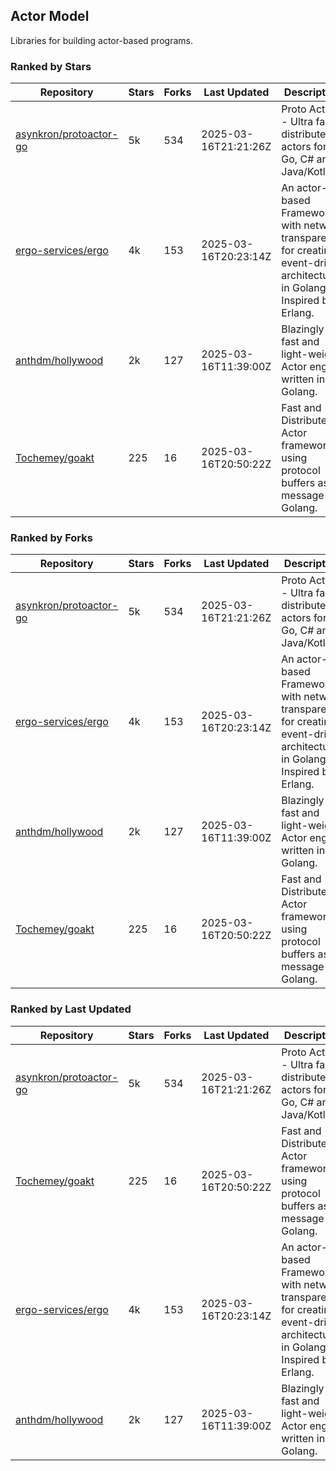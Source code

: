 ## Actor Model

Libraries for building actor-based programs.

### Ranked by Stars

| Repository | Stars | Forks | Last Updated | Description | 
|------------|-------|-------|--------------|-------------|
| [asynkron/protoactor-go](https://github.com/asynkron/protoactor-go) | 5k | 534 | 2025-03-16T21:21:26Z |  Proto Actor - Ultra fast distributed actors for Go, C# and Java/Kotlin. |
| [ergo-services/ergo](https://github.com/ergo-services/ergo) | 4k | 153 | 2025-03-16T20:23:14Z |  An actor-based Framework with network transparency for creating event-driven architecture in Golang. Inspired by Erlang. |
| [anthdm/hollywood](https://github.com/anthdm/hollywood) | 2k | 127 | 2025-03-16T11:39:00Z |  Blazingly fast and light-weight Actor engine written in Golang. |
| [Tochemey/goakt](https://github.com/Tochemey/goakt) | 225 | 16 | 2025-03-16T20:50:22Z |  Fast and Distributed Actor framework using protocol buffers as message for Golang. |

### Ranked by Forks

| Repository | Stars | Forks | Last Updated | Description | 
|------------|-------|-------|--------------|-------------|
| [asynkron/protoactor-go](https://github.com/asynkron/protoactor-go) | 5k | 534 | 2025-03-16T21:21:26Z |  Proto Actor - Ultra fast distributed actors for Go, C# and Java/Kotlin. |
| [ergo-services/ergo](https://github.com/ergo-services/ergo) | 4k | 153 | 2025-03-16T20:23:14Z |  An actor-based Framework with network transparency for creating event-driven architecture in Golang. Inspired by Erlang. |
| [anthdm/hollywood](https://github.com/anthdm/hollywood) | 2k | 127 | 2025-03-16T11:39:00Z |  Blazingly fast and light-weight Actor engine written in Golang. |
| [Tochemey/goakt](https://github.com/Tochemey/goakt) | 225 | 16 | 2025-03-16T20:50:22Z |  Fast and Distributed Actor framework using protocol buffers as message for Golang. |

### Ranked by Last Updated

| Repository | Stars | Forks | Last Updated | Description | 
|------------|-------|-------|--------------|-------------|
| [asynkron/protoactor-go](https://github.com/asynkron/protoactor-go) | 5k | 534 | 2025-03-16T21:21:26Z |  Proto Actor - Ultra fast distributed actors for Go, C# and Java/Kotlin. |
| [Tochemey/goakt](https://github.com/Tochemey/goakt) | 225 | 16 | 2025-03-16T20:50:22Z |  Fast and Distributed Actor framework using protocol buffers as message for Golang. |
| [ergo-services/ergo](https://github.com/ergo-services/ergo) | 4k | 153 | 2025-03-16T20:23:14Z |  An actor-based Framework with network transparency for creating event-driven architecture in Golang. Inspired by Erlang. |
| [anthdm/hollywood](https://github.com/anthdm/hollywood) | 2k | 127 | 2025-03-16T11:39:00Z |  Blazingly fast and light-weight Actor engine written in Golang. |

